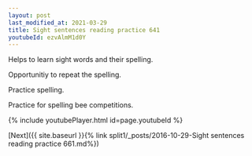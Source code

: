```yaml
---
layout: post
last_modified_at: 2021-03-29
title: Sight sentences reading practice 641
youtubeId: ezvAlmM1d0Y
---
```

 
 
Helps to learn sight words and their spelling.

Opportunitiy to repeat the spelling. 

Practice spelling. 
 
Practice for spelling bee competitions. 
 
{% include youtubePlayer.html id=page.youtubeId %}
 
 

[Next]({{ site.baseurl }}{% link  split1/_posts/2016-10-29-Sight sentences reading practice 661.md%})
 
